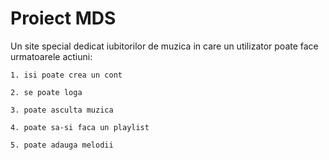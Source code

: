 # Proiect MDS

  Un site special dedicat iubitorilor de muzica in care un utilizator poate face urmatoarele actiuni:
  
    1. isi poate crea un cont
    
    2. se poate loga
    
    3. poate asculta muzica
    
    4. poate sa-si faca un playlist
    
    5. poate adauga melodii
    
